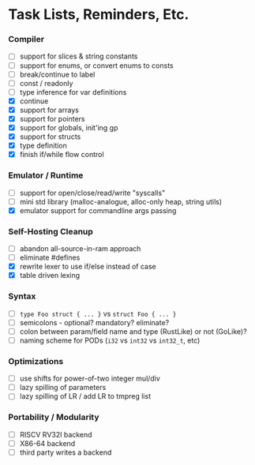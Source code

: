 # Task Lists, Reminders, Etc.

### Compiler

- [ ] support for slices & string constants
- [ ] support for enums, or convert enums to consts
- [ ] break/continue to label
- [ ] const / readonly
- [ ] type inference for var definitions
- [x] continue
- [x] support for arrays
- [x] support for pointers
- [x] support for globals, init'ing gp
- [x] support for structs
- [x] type definition
- [x] finish if/while flow control

### Emulator / Runtime

- [ ] support for open/close/read/write "syscalls"
- [ ] mini std library (malloc-analogue, alloc-only heap, string utils)
- [x] emulator support for commandline args passing

### Self-Hosting Cleanup

- [ ] abandon all-source-in-ram approach
- [ ] eliminate #defines
- [x] rewrite lexer to use if/else instead of case
- [x] table driven lexing

### Syntax

- [ ] `type Foo struct { ... }` vs `struct Foo { ... }`
- [ ] semicolons - optional? mandatory? eliminate?
- [ ] colon between param/field name and type (RustLike) or not (GoLike)?
- [ ] naming scheme for PODs (`i32` vs `int32` vs `int32_t`, etc)

### Optimizations

- [ ] use shifts for power-of-two integer mul/div
- [ ] lazy spilling of parameters
- [ ] lazy spilling of LR / add LR to tmpreg list

### Portability / Modularity

- [ ] RISCV RV32I backend
- [ ] X86-64 backend
- [ ] third party writes a backend
